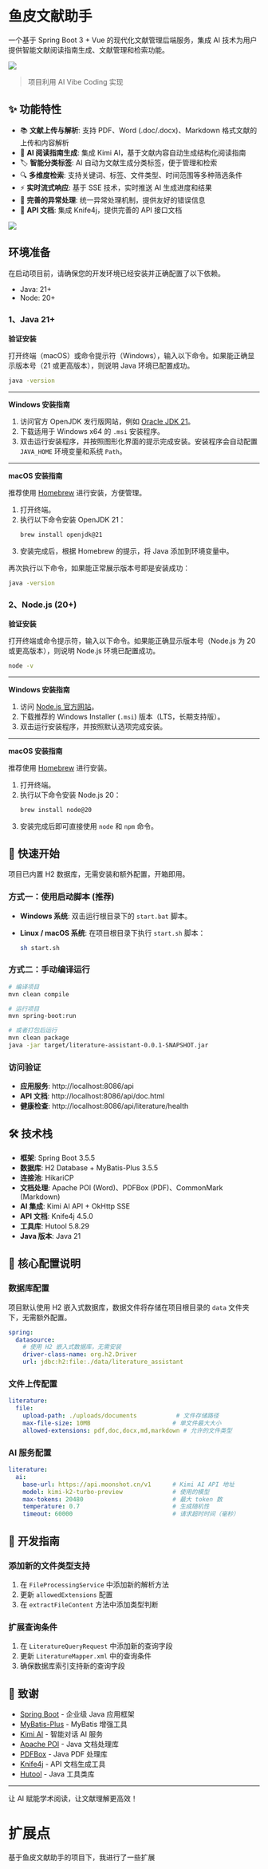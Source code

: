 # 鱼皮文献助手

一个基于 Spring Boot 3 + Vue 的现代化文献管理后端服务，集成 AI 技术为用户提供智能文献阅读指南生成、文献管理和检索功能。

![](docs/wenxianzhushou-image.png)

> 项目利用 AI Vibe Coding 实现

## ✨ 功能特性

- 📚 **文献上传与解析**: 支持 PDF、Word (.doc/.docx)、Markdown 格式文献的上传和内容解析
- 🤖 **AI 阅读指南生成**: 集成 Kimi AI，基于文献内容自动生成结构化阅读指南
- 🏷️ **智能分类标签**: AI 自动为文献生成分类标签，便于管理和检索
- 🔍 **多维度检索**: 支持关键词、标签、文件类型、时间范围等多种筛选条件
- ⚡ **实时流式响应**: 基于 SSE 技术，实时推送 AI 生成进度和结果
- 🔧 **完善的异常处理**: 统一异常处理机制，提供友好的错误信息
- 📖 **API 文档**: 集成 Knife4j，提供完善的 API 接口文档

![](docs/manage-image.png)

## 环境准备

在启动项目前，请确保您的开发环境已经安装并正确配置了以下依赖。

- Java: 21+
- Node: 20+


### 1、Java 21+

**验证安装**

打开终端（macOS）或命令提示符（Windows），输入以下命令。如果能正确显示版本号（21 或更高版本），则说明 Java 环境已配置成功。

```bash
java -version
```

-----

**Windows 安装指南**

1. 访问官方 OpenJDK 发行版网站，例如 [Oracle JDK 21](https://www.oracle.com/java/technologies/downloads/#java21)。
2. 下载适用于 Windows x64 的 `.msi` 安装程序。
3. 双击运行安装程序，并按照图形化界面的提示完成安装。安装程序会自动配置 `JAVA_HOME` 环境变量和系统 `Path`。

-----

**macOS 安装指南**

推荐使用 [Homebrew](https://brew.sh/) 进行安装，方便管理。

1. 打开终端。
2. 执行以下命令安装 OpenJDK 21：
   ```bash
   brew install openjdk@21
   ```
3. 安装完成后，根据 Homebrew 的提示，将 Java 添加到环境变量中。

再次执行以下命令，如果能正常展示版本号即是安装成功：

```bash
java -version
```

### 2、Node.js (20+)

**验证安装**

打开终端或命令提示符，输入以下命令。如果能正确显示版本号（Node.js 为 20 或更高版本），则说明 Node.js 环境已配置成功。

```bash
node -v
```

-----

**Windows 安装指南**

1. 访问 [Node.js 官方网站](https://nodejs.org/en/download)。
2. 下载推荐的 Windows Installer (`.msi`) 版本（LTS，长期支持版）。
3. 双击运行安装程序，并按照默认选项完成安装。

-----

**macOS 安装指南**

推荐使用 [Homebrew](https://brew.sh/) 进行安装。

1. 打开终端。
2. 执行以下命令安装 Node.js 20：
   ```bash
   brew install node@20
   ```
3. 安装完成后即可直接使用 `node` 和 `npm` 命令。

## 🚀 快速开始

项目已内置 H2 数据库，无需安装和额外配置，开箱即用。

### 方式一：使用启动脚本 (推荐)

- **Windows 系统**: 双击运行根目录下的 `start.bat` 脚本。

- **Linux / macOS 系统**: 在项目根目录下执行 `start.sh` 脚本：

  ```bash
  sh start.sh
  ```

### 方式二：手动编译运行

```bash
# 编译项目
mvn clean compile

# 运行项目
mvn spring-boot:run

# 或者打包后运行
mvn clean package
java -jar target/literature-assistant-0.0.1-SNAPSHOT.jar
```

### 访问验证

- **应用服务**: http://localhost:8086/api
- **API 文档**: http://localhost:8086/api/doc.html
- **健康检查**: http://localhost:8086/api/literature/health

## 🛠 技术栈

- **框架**: Spring Boot 3.5.5
- **数据库**: H2 Database + MyBatis-Plus 3.5.5
- **连接池**: HikariCP
- **文档处理**: Apache POI (Word)、PDFBox (PDF)、CommonMark (Markdown)
- **AI 集成**: Kimi AI API + OkHttp SSE
- **API 文档**: Knife4j 4.5.0
- **工具库**: Hutool 5.8.29
- **Java 版本**: Java 21


## 🔧 核心配置说明

### 数据库配置

项目默认使用 H2 嵌入式数据库，数据文件将存储在项目根目录的 `data` 文件夹下，无需额外配置。

```yaml
spring:
  datasource:
    # 使用 H2 嵌入式数据库，无需安装
    driver-class-name: org.h2.Driver
    url: jdbc:h2:file:./data/literature_assistant
```

### 文件上传配置

```yaml
literature:
  file:
    upload-path: ./uploads/documents           # 文件存储路径
    max-file-size: 10MB                       # 单文件最大大小
    allowed-extensions: pdf,doc,docx,md,markdown # 允许的文件类型
```

### AI 服务配置

```yaml
literature:
  ai:
    base-url: https://api.moonshot.cn/v1      # Kimi AI API 地址
    model: kimi-k2-turbo-preview              # 使用的模型
    max-tokens: 20480                         # 最大 token 数
    temperature: 0.7                          # 生成随机性
    timeout: 60000                            # 请求超时时间（毫秒）
```

## 🔄 开发指南

### 添加新的文件类型支持

1. 在 `FileProcessingService` 中添加新的解析方法
2. 更新 `allowedExtensions` 配置
3. 在 `extractFileContent` 方法中添加类型判断

### 扩展查询条件

1. 在 `LiteratureQueryRequest` 中添加新的查询字段
2. 更新 `LiteratureMapper.xml` 中的查询条件
3. 确保数据库索引支持新的查询字段

## 🙏 致谢

- [Spring Boot](https://spring.io/projects/spring-boot) - 企业级 Java 应用框架
- [MyBatis-Plus](https://baomidou.com/) - MyBatis 增强工具
- [Kimi AI](https://www.moonshot.cn/) - 智能对话 AI 服务
- [Apache POI](https://poi.apache.org/) - Java 文档处理库
- [PDFBox](https://pdfbox.apache.org/) - Java PDF 处理库
- [Knife4j](https://doc.xiaominfo.com/) - API 文档生成工具
- [Hutool](https://hutool.cn/) - Java 工具类库

---

让 AI 赋能学术阅读，让文献理解更高效！

# 扩展点

基于鱼皮文献助手的项目下，我进行了一些扩展